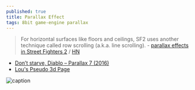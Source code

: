 ```yaml
---
published: true
title: Parallax Effect
tags: 8bit game-engine parallax
---
```

> For horizontal surfaces like floors and ceilings, SF2 uses another technique called row scrolling (a.k.a. line scrolling). - [parallax effects in Street Fighters 2](https://sf2platinum.wordpress.com/2020/10/15/row-scrolling-for-parallax-effects/) / [HN](https://news.ycombinator.com/item?id=24871131)

- [Don’t starve, Diablo – Parallax 7 (2016)](https://news.ycombinator.com/item?id=28260194)
- [Lou's Pseudo 3d Page](http://www.extentofthejam.com/pseudo/)

![caption](https://data.simonschreibt.de/gat047/mode7_demo.gif)

